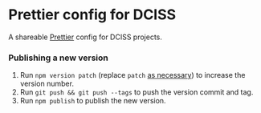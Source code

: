# Prettier config for DCISS

A shareable [Prettier](https://prettier.io/) config for DCISS projects.

### Publishing a new version

1. Run `npm version patch` (replace `patch` [as necessary](https://docs.npmjs.com/cli/version)) to increase the version number.
2. Run `git push && git push --tags` to push the version commit and tag.
3. Run `npm publish` to publish the new version.
